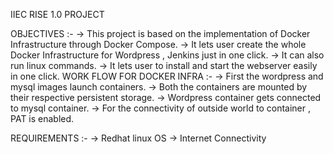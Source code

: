 
IIEC RISE 1.0 PROJECT 

OBJECTIVES :-
 -> This project is based on the implementation of Docker Infrastructure through Docker Compose.
 -> It lets user create the whole Docker Infrastructure for Wordpress , Jenkins just in one click.
 -> It can also run linux commands.
 -> It lets user to install and start the webserver easily in one click.
WORK FLOW FOR DOCKER INFRA :-
 -> First the wordpress and mysql images launch containers.
 -> Both the containers are mounted by their respective persistent storage.
 -> Wordpress container gets connected to mysql container.
 -> For the connectivity of outside world to container , PAT is enabled.

REQUIREMENTS :-
 -> Redhat linux OS
 -> Internet Connectivity 
